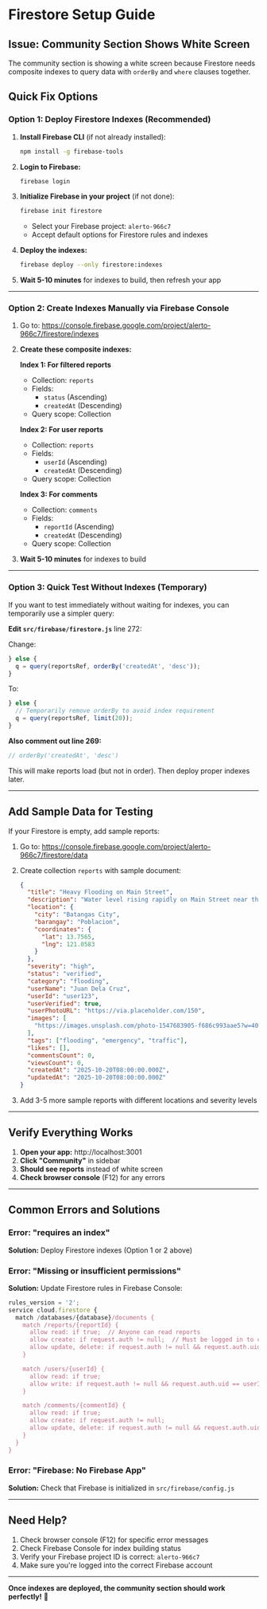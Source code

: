 # Firestore Setup Guide

## Issue: Community Section Shows White Screen

The community section is showing a white screen because Firestore needs composite indexes to query data with `orderBy` and `where` clauses together.

## Quick Fix Options

### Option 1: Deploy Firestore Indexes (Recommended)

1. **Install Firebase CLI** (if not already installed):
   ```bash
   npm install -g firebase-tools
   ```

2. **Login to Firebase:**
   ```bash
   firebase login
   ```

3. **Initialize Firebase in your project** (if not done):
   ```bash
   firebase init firestore
   ```
   - Select your Firebase project: `alerto-966c7`
   - Accept default options for Firestore rules and indexes

4. **Deploy the indexes:**
   ```bash
   firebase deploy --only firestore:indexes
   ```

5. **Wait 5-10 minutes** for indexes to build, then refresh your app

---

### Option 2: Create Indexes Manually via Firebase Console

1. Go to: https://console.firebase.google.com/project/alerto-966c7/firestore/indexes

2. **Create these composite indexes:**

   **Index 1: For filtered reports**
   - Collection: `reports`
   - Fields:
     - `status` (Ascending)
     - `createdAt` (Descending)
   - Query scope: Collection

   **Index 2: For user reports**
   - Collection: `reports`
   - Fields:
     - `userId` (Ascending)
     - `createdAt` (Descending)
   - Query scope: Collection

   **Index 3: For comments**
   - Collection: `comments`
   - Fields:
     - `reportId` (Ascending)
     - `createdAt` (Descending)
   - Query scope: Collection

3. **Wait 5-10 minutes** for indexes to build

---

### Option 3: Quick Test Without Indexes (Temporary)

If you want to test immediately without waiting for indexes, you can temporarily use a simpler query:

**Edit `src/firebase/firestore.js`** line 272:

Change:
```javascript
} else {
  q = query(reportsRef, orderBy('createdAt', 'desc'));
}
```

To:
```javascript
} else {
  // Temporarily remove orderBy to avoid index requirement
  q = query(reportsRef, limit(20));
}
```

**Also comment out line 269:**
```javascript
// orderBy('createdAt', 'desc')
```

This will make reports load (but not in order). Then deploy proper indexes later.

---

## Add Sample Data for Testing

If your Firestore is empty, add sample reports:

1. Go to: https://console.firebase.google.com/project/alerto-966c7/firestore/data

2. Create collection `reports` with sample document:
   ```json
   {
     "title": "Heavy Flooding on Main Street",
     "description": "Water level rising rapidly on Main Street near the market. Multiple vehicles stranded.",
     "location": {
       "city": "Batangas City",
       "barangay": "Poblacion",
       "coordinates": {
         "lat": 13.7565,
         "lng": 121.0583
       }
     },
     "severity": "high",
     "status": "verified",
     "category": "flooding",
     "userName": "Juan Dela Cruz",
     "userId": "user123",
     "userVerified": true,
     "userPhotoURL": "https://via.placeholder.com/150",
     "images": [
       "https://images.unsplash.com/photo-1547683905-f686c993aae5?w=400"
     ],
     "tags": ["flooding", "emergency", "traffic"],
     "likes": [],
     "commentsCount": 0,
     "viewsCount": 0,
     "createdAt": "2025-10-20T08:00:00.000Z",
     "updatedAt": "2025-10-20T08:00:00.000Z"
   }
   ```

3. Add 3-5 more sample reports with different locations and severity levels

---

## Verify Everything Works

1. **Open your app:** http://localhost:3001
2. **Click "Community"** in sidebar
3. **Should see reports** instead of white screen
4. **Check browser console** (F12) for any errors

---

## Common Errors and Solutions

### Error: "requires an index"
**Solution:** Deploy Firestore indexes (Option 1 or 2 above)

### Error: "Missing or insufficient permissions"
**Solution:** Update Firestore rules in Firebase Console:
```javascript
rules_version = '2';
service cloud.firestore {
  match /databases/{database}/documents {
    match /reports/{reportId} {
      allow read: if true;  // Anyone can read reports
      allow create: if request.auth != null;  // Must be logged in to create
      allow update, delete: if request.auth != null && request.auth.uid == resource.data.userId;
    }

    match /users/{userId} {
      allow read: if true;
      allow write: if request.auth != null && request.auth.uid == userId;
    }

    match /comments/{commentId} {
      allow read: if true;
      allow create: if request.auth != null;
      allow update, delete: if request.auth != null && request.auth.uid == resource.data.userId;
    }
  }
}
```

### Error: "Firebase: No Firebase App"
**Solution:** Check that Firebase is initialized in `src/firebase/config.js`

---

## Need Help?

1. Check browser console (F12) for specific error messages
2. Check Firebase Console for index building status
3. Verify your Firebase project ID is correct: `alerto-966c7`
4. Make sure you're logged into the correct Firebase account

---

**Once indexes are deployed, the community section should work perfectly!** 🎉
